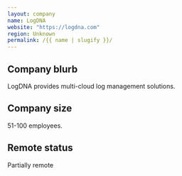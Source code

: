 ```yaml
---
layout: company
name: LogDNA
website: "https://logdna.com"
region: Unknown
permalink: /{{ name | slugify }}/
---
```


## Company blurb

LogDNA provides multi-cloud log management solutions.

## Company size

51-100 employees.

## Remote status

Partially remote